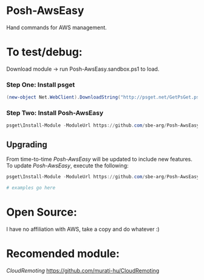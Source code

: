 # Posh-AwsEasy
Hand commands for AWS management.

# To test/debug:
Download module -> run Posh-AwsEasy.sandbox.ps1 to load.

### Step One: Install psget
```powershell
(new-object Net.WebClient).DownloadString("http://psget.net/GetPsGet.ps1") | iex
```


### Step Two: Install Posh-AwsEasy
```powershell
psget\Install-Module -ModuleUrl https://github.com/sbe-arg/Posh-AwsEasy/archive/master.zip
```

## Upgrading
From time-to-time *Posh-AwsEasy* will be updated to include new features.
To update *Posh-AwsEasy*, execute the following:
```powershell
psget\Install-Module -ModuleUrl https://github.com/sbe-arg/Posh-AwsEasy/archive/master.zip -Update
```

```powershell
# examples go here
```


# Open Source:
I have no affiliation with AWS, take a copy and do whatever :)

# Recomended module:
*CloudRemoting* https://github.com/murati-hu/CloudRemoting
